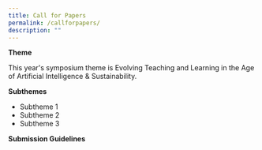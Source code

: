 ```yaml
---
title: Call for Papers
permalink: /callforpapers/
description: ""
---
```

**Theme**

This year's symposium theme is Evolving Teaching and Learning in the Age of Artificial Intelligence & Sustainability.

**Subthemes**

* Subtheme 1
* Subtheme 2
* Subtheme 3


**Submission Guidelines**



